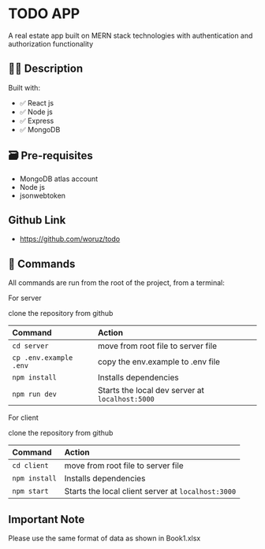 # TODO APP

A real estate app built on MERN stack technologies with authentication and authorization functionality

## 👩‍🚀 Description

Built with:
- ✅ React js
- ✅ Node js
- ✅ Express
- ✅ MongoDB

## 🗃️ Pre-requisites
- MongoDB atlas account
- Node js
- jsonwebtoken

## Github Link
- https://github.com/woruz/todo


## 🧞 Commands

All commands are run from the root of the project, from a terminal:

For server

clone the repository from github


| Command               | Action                                          |
| :-------------------- | :-----------------------------------------------|
| `cd server`           | move from root file to server file              |
| `cp .env.example .env`           | copy the env.example to .env file              |
| `npm install`         | Installs dependencies                           |
| `npm run dev`         | Starts the local dev server at `localhost:5000` |

For client

clone the repository from github


| Command               | Action                                          |
| :-------------------- | :-----------------------------------------------|
| `cd client`           | move from root file to server file              |
| `npm install`         | Installs dependencies                           |
| `npm start`           | Starts the local client server at `localhost:3000` |

## Important Note

Please use the same format of data as shown in Book1.xlsx